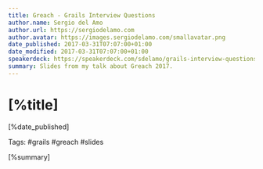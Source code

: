 ```yaml
---
title: Greach - Grails Interview Questions
author.name: Sergio del Amo
author.url: https://sergiodelamo.com
author.avatar: https://images.sergiodelamo.com/smallavatar.png 
date_published: 2017-03-31T07:07:00+01:00
date_modified: 2017-03-31T07:07:00+01:00
speakerdeck: https://speakerdeck.com/sdelamo/grails-interview-questions
summary: Slides from my talk about Greach 2017.
---
```


# [%title]

[%date_published]

Tags: #grails #greach #slides

[%summary]

<script async class="speakerdeck-embed" data-id="bad6c5abe78a4a3e9e4a8b93c545fa86" data-ratio="1.77777777777778" src="//speakerdeck.com/assets/embed.js"></script>